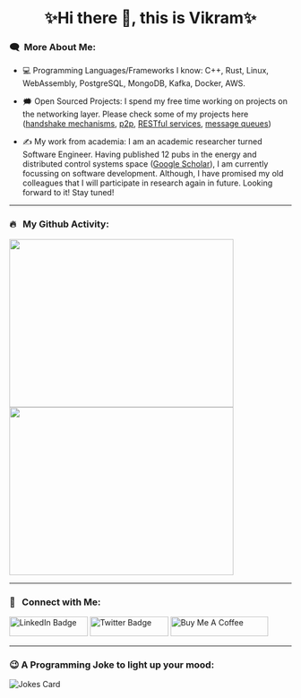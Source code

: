 <p align="center"><img src="https://komarev.com/ghpvc/?username=vbhattaccmu&style=flat-square&color=blue" alt=""></p>

<h1 align="center">
✨Hi there 👋, this is Vikram✨
</h1>

### :left_speech_bubble:	&nbsp;More About Me:

- :computer: Programming Languages/Frameworks I know: C++, Rust, Linux, WebAssembly, PostgreSQL, MongoDB, Kafka, Docker, AWS.
  
- :right_anger_bubble: Open Sourced Projects: I spend my free time working on  projects on the networking layer. Please check some of my projects here ([handshake mechanisms](https://github.com/vbhattaccmu/rlpx_handshake), [p2p](https://github.com/vbhattaccmu/liarslie), [RESTful services](https://github.com/vbhattaccmu/digital-asset-bank), [message queues](https://github.com/vbhattaccmu/DAS))
    
- ✍️ My work from academia: I am an academic researcher turned Software Engineer. Having published 12 pubs in the energy and distributed control systems space ([Google Scholar](https://scholar.google.co.in/citations?user=91OsIQYAAAAJ&hl=en)), I am currently focussing on software development. Although, I have promised my old colleagues that I will participate in research again in future. Looking forward to it! Stay tuned!
  
---

### 🔥 &nbsp; My Github Activity:
<a href="https://git.io/streak-stats"><img src="http://github-readme-streak-stats.herokuapp.com?user=vbhattaccmu&theme=dark" height="300" width="400"></a>
<a href="https://github.com/vbhattaccmu/github-readme-stats"><img src="https://github-readme-stats.vercel.app/api/top-langs/?username=vbhattaccmu&layout=compact&theme=vision-friendly-dark" height="300" width="400"></a>

<!-- 
<a href="https://github.com/vbhattaccmu/github-readme-stats">
  <img src="https://github-readme-stats.vercel.app/api?username=vbhattaccmu&show_icons=true&theme=transparent" alt="Anurag's GitHub stats" width="400">
</a>
-->
---

### :thought_balloon:	&nbsp; Connect with Me:

<p>
<a href="https://www.linkedin.com/in/vikram-bhattacharjee-3a04755b"><img src="https://img.shields.io/badge/LinkedIn-blue?style=for-the-badge&logo=linkedin&logoColor=white" alt="LinkedIn Badge" height="35" width="140" /></a>
<a href="https://twitter.com/vbhattac453"><img src="https://img.shields.io/badge/Twitter-blue?style=for-the-badge&logo=twitter&logoColor=white" alt="Twitter Badge" height="35" width="140"/></a>
<a href="https://www.buymeacoffee.com/vbhattaccmu" target="_blank"><img src="https://cdn.buymeacoffee.com/buttons/default-orange.png" alt="Buy Me A Coffee" height="35" width="174"/></a>
</p>

---

### 😉 A Programming Joke to light up your mood:
<!-- Markdown -->
![Jokes Card](https://readme-jokes.vercel.app/api)

